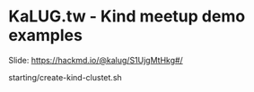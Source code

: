 # KaLUG.tw - Kind meetup demo examples

Slide: https://hackmd.io/@kalug/S1UjgMtHkg#/



starting/create-kind-clustet.sh

